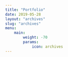 ```yaml
---
title: "Portfolio"
date: 2019-05-28
layout: "archives"
slug: "archives"
menu:
    main:
        weight: -70
        params: 
            icon: archives
---
```

